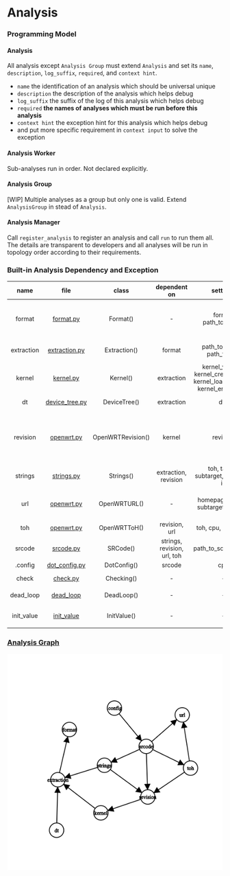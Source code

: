 # Analysis

### Programming Model

#### Analysis

All analysis except `Analysis Group` must extend `Analysis` and set its `name`, `description`, 
`log_suffix`, `required`, and `context hint`. 
+ `name` the identification of an analysis which should be universal unique
+ `description` the description of the analysis which helps debug
+ `log_suffix` the suffix of the log of this analysis which helps debug
+ `required` **the names of analyses which must be run before this analysis**
+ `context hint` the exception hint for this analysis which helps debug
+ and put more specific requirement in `context input` to solve the exception

#### Analysis Worker

Sub-analyses run in order. Not declared explicitly.

#### Analysis Group

[WIP] Multiple analyses as a group but only one is valid. Extend `AnalysisGroup` in stead of `Analysis`.

#### Analysis Manager

Call `register_analysis` to register an analysis and call `run` to run them all. 
The details are transparent to developers and all analyses will be run in topology order according to their requirements.

### Built-in Analysis Dependency and Exception

|name|file|class|dependent on|settings|exception|
|:---:|:---:|:---:|:---:|:---:|:---:|
|format|[format.py](inf_format.py)|Format()|-|format, path_to_image|binwalk does not recognize this new format|
|extraction|[extraction.py](inf_extraction.py)|Extraction()|format|path_to_kernel, path_to_dbt|the image type is unsupported|
|kernel|[kernel.py](inf_kernel.py)|Kernel()|extraction|kernel_version, kernel_created_time, kernel_load_address, kernel_entry_point|-|
|dt|[device_tree.py](./device_tree)|DeviceTree()|extraction|dtc|device tree is not found|
|revision|[openwrt.py](inf_openwrt.py)|OpenWRTRevision()|kernel|revision|no kernel version available or no handler for this kernel version|
|strings|[strings.py](inf_strings.py)|Strings()|extraction, revision|toh, target, subtarget, cpu, uart, ic |-|
|url|[openwrt.py](inf_openwrt.py)|OpenWRTURL()|-|homepage, target, subtarget, revision|update download url for this firmware|
|toh|[openwrt.py](inf_openwrt.py)|OpenWRTToH()|revision, url|toh, cpu, ram, flash|-|
|srcode|[srcode.py](./srcopy.py)|SRCode()|strings, revision, url, toh|path_to_source_code|-|
|.config|[dot_config.py](inf_dot_config.py)|DotConfig()|srcode|cpu|-|
|check|[check.py](./check.py)|Checking()|-|-|bad bad bad trace|
|dead_loop|[dead_loop](./dead_loop)|DeadLoop()|-|-|bad bad bad trace|
|init_value|[init_value](diag_init_value.py)|InitValue()|-|-|very difficult program analysis|

### [Analysis Graph](https://csacademy.com/app/graph_editor/)
![](./graph.png)
